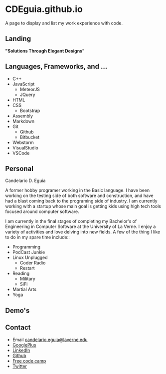 # CDEguia.github.io

A page to display and list my work experience with code.

## Landing
    
__"Solutions Through Elegant Designs"__

## Languages, Frameworks, and ...

* C++
* JavaScript
    * MeteorJS
    * JQuery
* HTML
* CSS
    * Bootstrap
* Assembly
* Markdown
* Git
    * Github
    * Bitbucket
* Webstorm
* VisualStudio
* VSCode

## Personal

Candelario D. Eguia

A former hobby programer working in the Basic language. I have been working on the testing side of both software and construction, and have had a blast coming back to the programing side of industry. I am currently working with a startup whose main goal is getting kids using high tech tools focused around computer software.

I am currently in the final stages of completing my Bachelor's of Engineering in Computer Software at the University of La Verne. I enjoy a variety of activities and love delving into new fields. A few of the thing I like to do in my spare time include::</p>

+ Programming
+ PodCast Junkie
+ Linux Unplugged
    + Coder Radio
    + Restart
+ Reading
    + Military
    + SiFi
+ Martial Arts
+ Yoga


## Demo's

## Contact

* Email <candelario.eguia@laverne.edu>
* [GooglePlus](https://plus.google.com/113516011488617768237)
* [LinkedIn](https://www.linkedin.com/in/candelariodanieleguia)
* [Github](https://github.com/cdeguia)
* [Free code camp](https://freecodecamp.com/cdeguia)
* [Twitter](https://twitter.com/dceguia)

    




